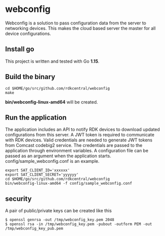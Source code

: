 # webconfig
Webconfig is a solution to pass configuration data from the server to networking devices. This makes the cloud based server the master for all device configurations.


## Install go

This project is written and tested with Go **1.15**.

## Build the binary
```shell
cd $HOME/go/src/github.com/rdkcentral/webconfig
make
```
**bin/webconfig-linux-amd64** will be created. 

## Run the application
The application includes an API to notify RDK devices to download updated configurations from this server. A JWT token is required to communicate with RDK devices. Valid credentials are needed to generate JWT tokens from Comcast codebig2 service. The credentials are passed to the application through environment variables. A configuration file can be passed as an argument when the application starts. config/sample_webconfig.conf is an example. 


```shell
export SAT_CLIENT_ID='xxxxxx'
export SAT_CLIENT_SECRET='yyyyyy'
cd $HOME/go/src/github.com/rdkcentral/webconfig
bin/webconfig-linux-amd64 -f config/sample_webconfig.conf
```

## security
A pair of public/private keys can be created like this
```shell
$ openssl genrsa -out /tmp/webconfig_key.pem 2048
$ openssl rsa -in /tmp/webconfig_key.pem -pubout -outform PEM -out /tmp/webconfig_key_pub.pem
```

